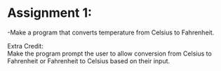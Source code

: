 # Assignment 1:
-Make a program that converts temperature from Celsius to Fahrenheit.  
  
Extra Credit:  
Make the program prompt the user to allow conversion from Celsius to Fahrenheit or Fahrenheit to Celsius based on their input.  